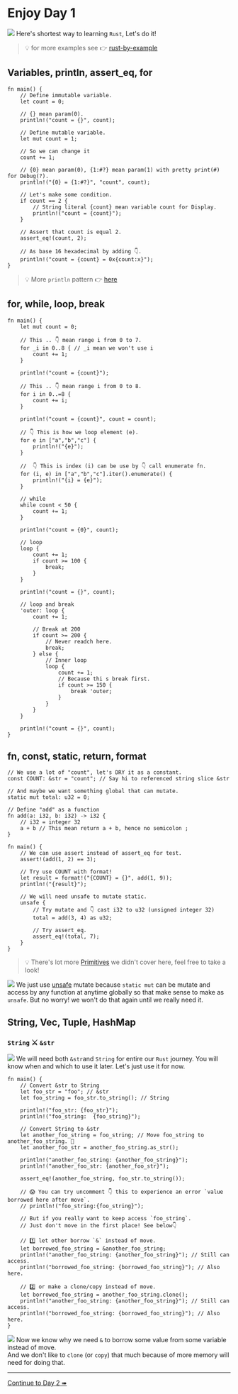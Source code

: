 # Enjoy Day 1

![](/assets/kat.png) Here's shortest way to learning `Rust`, Let's do it!

> 💡 for more examples see 👉 [rust-by-example](https://doc.rust-lang.org/rust-by-example/index.html)

## Variables, println, assert_eq, for

```rust,editable
fn main() {
    // Define immutable variable.
    let count = 0;

    // {} mean param(0).
    println!("count = {}", count);

    // Define mutable variable.
    let mut count = 1;

    // So we can change it
    count += 1;

    // {0} mean param(0), {1:#?} mean param(1) with pretty print(#) for Debug(?).
    println!("{0} = {1:#?}", "count", count);

    // Let's make some condition.
    if count == 2 {
        // String literal {count} mean variable count for Display.
        println!("count = {count}");
    }

    // Assert that count is equal 2.
    assert_eq!(count, 2);

    // As base 16 hexadecimal by adding 👇.
    println!("count = {count} = 0x{count:x}");
}
```

> 💡 More `println` pattern 👉 [here](https://doc.rust-lang.org/rust-by-example/hello/print.html)

## for, while, loop, break

```rust,editable
fn main() {
    let mut count = 0;

    // This .. 👇 mean range i from 0 to 7.
    for _i in 0..8 { // _i mean we won't use i
        count += 1;
    }

    println!("count = {count}");

    // This .. 👇 mean range i from 0 to 8.
    for i in 0..=8 {
        count += i;
    }

    println!("count = {count}", count = count);

    // 👇 This is how we loop element (e).
    for e in ["a","b","c"] {
        println!("{e}");
    }

    //  👇 This is index (i) can be use by 👇 call enumerate fn.
    for (i, e) in ["a","b","c"].iter().enumerate() {
        println!("{i} = {e}");
    }

    // while
    while count < 50 {
        count += 1;
    }

    println!("count = {0}", count);

    // loop
    loop {
        count += 1;
        if count >= 100 {
            break;
        }
    }

    println!("count = {}", count);

    // loop and break
    'outer: loop {
        count += 1;

        // Break at 200
        if count >= 200 {
            // Never readch here.
            break;
        } else {
            // Inner loop
            loop {
                count += 1;
                // Because thi s break first.
                if count >= 150 {
                    break 'outer;
                }
            }
        }
    }

    println!("count = {}", count);
}
```

## fn, const, static, return, format

```rust,editable
// We use a lot of "count", let's DRY it as a constant.
const COUNT: &str = "count"; // Say hi to referenced string slice &str

// And maybe we want something global that can mutate.
static mut total: u32 = 0;

// Define "add" as a function
fn add(a: i32, b: i32) -> i32 {
    // i32 = integer 32
    a + b // This mean return a + b, hence no semicolon ;
}

fn main() {
    // We can use assert instead of assert_eq for test.
    assert!(add(1, 2) == 3);

    // Try use COUNT with format!
    let result = format!("{COUNT} = {}", add(1, 9));
    println!("{result}");

    // We will need unsafe to mutate static.
    unsafe {
        // Try mutate and 👇 cast i32 to u32 (unsigned integer 32)
        total = add(3, 4) as u32;

        // Try assert_eq.
        assert_eq!(total, 7);
    }
}
```

> 💡 There's lot more [Primitives](https://doc.rust-lang.org/rust-by-example/primitives.html) we didn't cover here, feel free to take a look!

![](/assets/kat.png) We just use [unsafe](https://doc.rust-lang.org/book/ch19-01-unsafe-rust.html) mutate because `static mut` can be mutate and access by any function at anytime globally so that make sense to make as `unsafe`. But no worry! we won't do that again until we really need it.

## String, Vec, Tuple, HashMap

### `String` ⚔️ `&str`

![](/assets/kat.png) We will need both `&str`and `String` for entire our `Rust` journey.
You will know when and which to use it later. Let's just use it for now.

```rust,editable
fn main() {
    // Convert &str to String
    let foo_str = "foo"; // &str
    let foo_string = foo_str.to_string(); // String

    println!("foo_str: {foo_str}");
    println!("foo_string:  {foo_string}");

    // Convert String to &str
    let another_foo_string = foo_string; // Move foo_string to another_foo_string. 👋
    let another_foo_str = another_foo_string.as_str();

    println!("another_foo_string: {another_foo_string}");
    println!("another_foo_str: {another_foo_str}");

    assert_eq!(another_foo_string, foo_str.to_string());

    // 😱 You can try uncomment 👇 this to experience an error `value borrowed here after move`.
    // println!("foo_string:{foo_string}");

    // But if you really want to keep access `foo_string`.
    // Just don't move in the first place! See below👇

    // 1️⃣ let other borrow `&` instead of move.
    let borrowed_foo_string = &another_foo_string;
    println!("another_foo_string: {another_foo_string}"); // Still can access.
    println!("borrowed_foo_string: {borrowed_foo_string}"); // Also here.

    // 2️⃣ or make a clone/copy instead of move.
    let borrowed_foo_string = another_foo_string.clone();
    println!("another_foo_string: {another_foo_string}"); // Still can access.
    println!("borrowed_foo_string: {borrowed_foo_string}"); // Also here.
}
```

![](/assets/duck.png) Now we know why we need `&` to borrow some value from some variable instead of move.  
And we don't like to `clone` (or `copy`) that much because of more memory will need for doing that.

---

[Continue to Day 2 ➠](./enjoy2.md)
